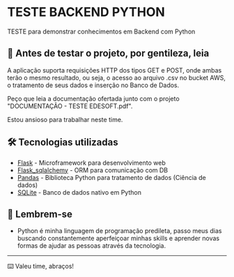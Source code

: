 # TESTE BACKEND PYTHON

TESTE para demonstrar conhecimentos em Backend com Python

## 🚀 Antes de testar o projeto, por gentileza, leia

A aplicação suporta requisições HTTP dos tipos GET e POST, onde ambas terão o mesmo
resultado, ou seja, o acesso ao arquivo .csv no bucket AWS, o tratamento de seus dados e
inserção no Banco de Dados.

Peço que leia a documentação ofertada junto com o projeto "DOCUMENTAÇÃO - TESTE EDESOFT.pdf".

Estou ansioso para trabalhar neste time.

## 🛠️ Tecnologias utilizadas

* [Flask](https://flask.palletsprojects.com/en/2.2.x/) - Microframework para desenvolvimento web
* [Flask_sqlalchemy](https://flask-sqlalchemy.palletsprojects.com/en/3.0.x/) - ORM para comunicação com DB
* [Pandas](https://pandas.pydata.org/) - Biblioteca Python para tratamento de dados (Ciência de dados)
* [SQLite](https://docs.python.org/3/library/sqlite3.html) - Banco de dados nativo em Python

## 📢 Lembrem-se

* Python é minha linguagem de programação predileta, passo meus dias buscando constantemente aperfeiçoar minhas skills e aprender novas formas de ajudar as pessoas através da tecnologia.

---
⌨️ Valeu time, abraços!
